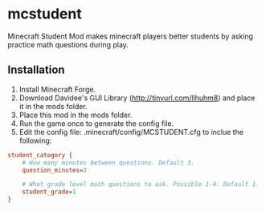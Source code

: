 mcstudent
=========

Minecraft Student Mod makes minecraft players better students by asking practice math questions during play.

Installation
-------------------
1. Install Minecraft Forge.
2. Download Davidee's GUI Library (http://tinyurl.com/llhuhm8) and place it in the mods folder.
3. Place this mod in the mods folder. 
4. Run the game once to generate the config file.
5. Edit the config file: .minecraft/config/MCSTUDENT.cfg to inclue the following:
```cfg
student_category {
    # How many minutes between questions. Default 3.
    question_minutes=3

    # What grade level math questions to ask. Possible 1-4. Default 1.
    student_grade=1  
}
```
